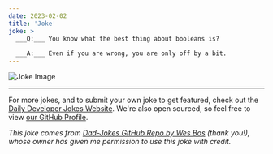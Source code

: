 ```yaml
---
date: 2023-02-02
title: 'Joke'
joke: >
  ___Q:___ You know what the best thing about booleans is?
  
  ___A:___ Even if you are wrong, you are only off by a bit.
---
```



![Joke Image](https://private.xtrp.io/projects/DailyDeveloperJokes/public_image_server/images/5e1258fbc6e41.png)

---

For more jokes, and to submit your own joke to get featured, check out the [Daily Developer Jokes Website](https://dailydeveloperjokes.github.io/). We're also open sourced, so feel free to view [our GitHub Profile](https://github.com/dailydeveloperjokes).


_This joke comes from [Dad-Jokes GitHub Repo by Wes Bos](https://github.com/wesbos/dad-jokes) (thank you!), whose owner has given me permission to use this joke with credit._

<!--
Joke text:
**Q:** You know what the best thing about booleans is?

**A:** Even if you are wrong, you are only off by a bit.
 -->


